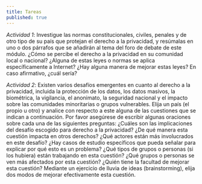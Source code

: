 ```yaml
---
title: Tareas
published: true
---
```


*Actividad 1*: Investigue las normas constitucionales, civiles, penales y de otro tipo de su país que protejan el derecho a la privacidad, y resúmalas en uno o dos párrafos que se añadirán al tema del foro de debate de este módulo. ¿Cómo se percibe el derecho a la privacidad en su comunidad local o nacional? ¿Alguna de estas leyes o normas se aplica específicamente a Internet? ¿Hay alguna manera de mejorar estas leyes? En caso afirmativo, ¿cuál sería?

*Actividad 2*: Existen varios desafíos emergentes en cuanto al derecho a la privacidad, incluida la protección de los datos, los datos masivos, la biométrica, la vigilancia, el anonimato, la seguridad nacional y el impacto sobre las comunidades minoritarias o grupos vulnerables. Elija un país (el propio u otro) y analice con respecto a este alguna de las cuestiones que se indican a continuación. Por favor asegúrese de escribir algunas oraciones sobre cada una de las siguientes preguntas: ¿Cuáles son las implicaciones del desafío escogido para derecho a la privacidad? ¿De qué manera esta cuestión impacta en otros derechos? ¿Qué actores están más involucrados en este desafío? ¿Hay casos de estudio específicos que pueda señalar para explicar por qué esto es un problema? ¿Qué tipos de grupos o personas (si los hubiera) están trabajando en esta cuestión? ¿Qué grupos o personas se ven más afectados por esta cuestión? ¿Quién tiene la facultad de mejorar esta cuestión? Mediante un ejercicio de lluvia de ideas (brainstorming), elija dos modos de mejorar efectivamente esta cuestión.

